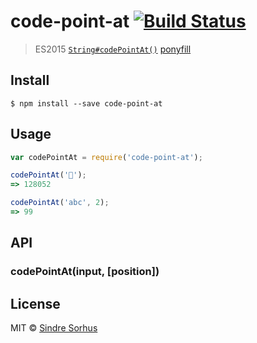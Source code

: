 # code-point-at [![Build Status](https:-ci.org/sindresorhus/code-point-at.svg?branch=master)](https:-ci.org/sindresorhus/code-point-at)

> ES2015 [`String#codePointAt()`](https:.mozilla.org/en-US/docs/Web/JavaScript/Reference/Global_Objects/String/codePointAt) [ponyfill](https:.com)


## Install

```
$ npm install --save code-point-at
```


## Usage

```js
var codePointAt = require('code-point-at');

codePointAt('🐴');
=> 128052

codePointAt('abc', 2);
=> 99
```

## API

### codePointAt(input, [position])


## License

MIT © [Sindre Sorhus](https:.com)
